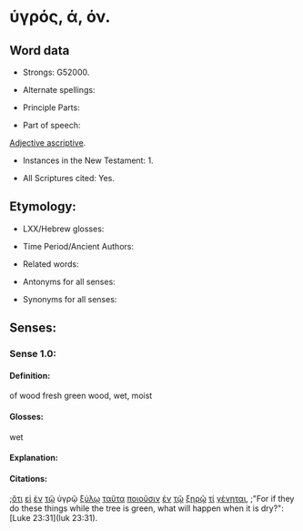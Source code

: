 # ὑγρός, ά, όν.

<!-- Status: S2=NeedsFinalCheck -->
<!-- Lexica used for edits: BDAG, FFM, LN, A-S -->

## Word data

* Strongs: G52000.

* Alternate spellings:

* Principle Parts: 

* Part of speech: 

[Adjective ascriptive](http://ugg.readthedocs.io/en/latest/adjective_ascriptive.html).

* Instances in the New Testament: 1.

* All Scriptures cited: Yes.

## Etymology: 

* LXX/Hebrew glosses: 

* Time Period/Ancient Authors: 

* Related words: 

* Antonyms for all senses:

* Synonyms for all senses: 

## Senses: 

### Sense 1.0:

#### Definition: 

of wood fresh green wood, wet, moist

#### Glosses:

wet

#### Explanation:

#### Citations:

;[ὅτι](../G37540/01.md) [εἰ](../G14870/01.md) [ἐν](../G17220/01.md) [τῷ](../G35880/01.md) ὑγρῷ [ξύλῳ](../G35860/01.md) [ταῦτα](../G37780/01.md) [ποιοῦσιν](../G41600/01.md) [ἐν](../G17220/01.md) [τῷ](../G35880/01.md) [ξηρῷ](../G35840/01.md) [τί](../G51010/01.md) [γένηται](../G10960/01.md), 
;"For if they do these things while the tree is green, what will happen when it is dry?":
[Luke 23:31](luk 23:31).
